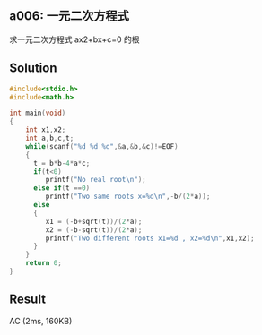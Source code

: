 ## a006: 一元二次方程式
求一元二次方程式 ax2+bx+c=0 的根

## Solution
```c
#include<stdio.h>
#include<math.h>

int main(void)
{
    int x1,x2;
    int a,b,c,t;
    while(scanf("%d %d %d",&a,&b,&c)!=EOF)
    {
      t = b*b-4*a*c;
      if(t<0)
         printf("No real root\n");
      else if(t ==0)
         printf("Two same roots x=%d\n",-b/(2*a));
      else
      {
         x1 = (-b+sqrt(t))/(2*a);
         x2 = (-b-sqrt(t))/(2*a);
         printf("Two different roots x1=%d , x2=%d\n",x1,x2);
      }
    }
    return 0;
}
```
## Result
AC (2ms, 160KB)
